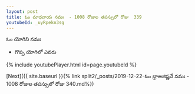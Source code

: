 ```yaml
---
layout: post
title: ఓం మాధవాయ నమః  - 1008 రోజుల తపస్సులో రోజు  339
youtubeId: _uyRpekn3sg
---
```

 
 
 ఓం యోగిని నమః  
 
 -  గొప్ప యోగిలో ఎవరు 
 
  
 
  
 
 
 
 
 
 


{% include youtubePlayer.html id=page.youtubeId %}
 
[Next]({{ site.baseurl }}{% link  split2/_posts/2019-12-22-ఓం భ్రాఅజిష్ణవే నమః  - 1008 రోజుల తపస్సులో రోజు  340.md%})
 

